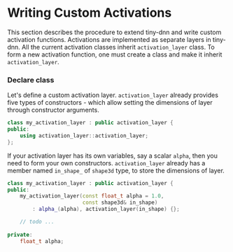 # Writing Custom Activations

This section describes the procedure to extend tiny-dnn and write custom 
activation functions. Activations are implemented as separate layers in 
tiny-dnn. All the current activation classes inherit ``activation_layer``
class. To form a new activation function, one must create a class and make
it inherit ``activation_layer``.

### Declare class

Let's define a custom activation layer. ``activation_layer`` already provides 
five types of constructors - which allow setting the dimensions of layer 
through constructor arguments. 

```cpp
class my_activation_layer : public activation_layer {
public:
    using activation_layer::activation_layer; 
};

```

If your activation layer has its own variables, say a scalar `alpha`, then you 
need to form your own constructors. ``activation_layer`` already has a member 
named ``in_shape_`` of ``shape3d`` type, to store the dimensions of layer.

```cpp
class my_activation_layer : public activation_layer {
public:
    my_activation_layer(const float_t alpha = 1.0,
                        const shape3d& in_shape)
        : alpha_(alpha), activation_layer(in_shape) {};

    // todo ...
    
private:
    float_t alpha;
```
